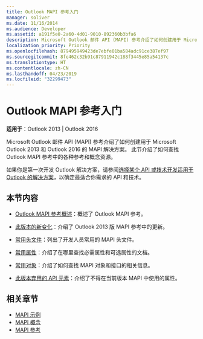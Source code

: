 ```yaml
---
title: Outlook MAPI 参考入门
manager: soliver
ms.date: 11/16/2014
ms.audience: Developer
ms.assetid: a191f5e0-2a60-4d01-9010-892360b3bfa6
description: Microsoft Outlook 邮件 API (MAPI) 参考介绍了如何创建用于 Microsoft Outlook 2013 和 Outlook 2016 的 MAPI 解决方案。
localization_priority: Priority
ms.openlocfilehash: 879495949423de7ebfe01ba584adc91ce387ef97
ms.sourcegitcommit: 8fe462c32b91c87911942c188f3445e85a54137c
ms.translationtype: HT
ms.contentlocale: zh-CN
ms.lasthandoff: 04/23/2019
ms.locfileid: "32299473"
---
```

# <a name="getting-started-with-the-outlook-mapi-reference"></a>Outlook MAPI 参考入门

**适用于**：Outlook 2013 | Outlook 2016 
  
Microsoft Outlook 邮件 API (MAPI) 参考介绍了如何创建用于 Microsoft Outlook 2013 和 Outlook 2016 的 MAPI 解决方案。 此节介绍了如何查找 Outlook MAPI 参考中的各种参考和概念资源。
  
如果你是第一次开发 Outlook 解决方案，请参阅[选择某个 API 或技术开发适用于 Outlook 的解决方案](../selecting-an-api-or-technology-for-developing-solutions-for-outlook.md)，以确定最适合你需求的 API 和技术。 
  
## <a name="in-this-section"></a>本节内容

- [Outlook MAPI 参考概述](outlook-mapi-reference-overview.md)：概述了 Outlook MAPI 参考。
    
- [此版本的新变化](what-s-new-in-this-edition.md)：介绍了 Outlook 2013 版 MAPI 参考中的更新。
    
- [常用头文件](commonly-used-header-files.md)：列出了开发人员常用的 MAPI 头文件。
    
- [常用属性](commonly-used-properties.md)：介绍了在哪里查找必需属性和可选属性的文档。
    
- [常用对象](commonly-used-objects.md)：介绍了如何查找 MAPI 对象和接口的相关信息。
    
- [此版本弃用的 API 元素](api-elements-deprecated-in-this-edition.md)：介绍了不得在当前版本 MAPI 中使用的属性。
    
## <a name="related-sections"></a>相关章节

- [MAPI 示例](mapi-samples.md) 
- [MAPI 概念](mapi-concepts.md)
- [MAPI 参考](mapi-reference.md)
  

